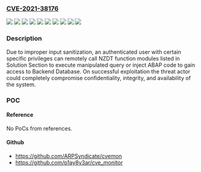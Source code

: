### [CVE-2021-38176](https://cve.mitre.org/cgi-bin/cvename.cgi?name=CVE-2021-38176)
![](https://img.shields.io/static/v1?label=Product&message=SAP%20LT%20Replication%20Server&color=blue)
![](https://img.shields.io/static/v1?label=Product&message=SAP%20LTRS%20for%20S%2F4HANA&color=blue)
![](https://img.shields.io/static/v1?label=Product&message=SAP%20Landscape%20Transformation&color=blue)
![](https://img.shields.io/static/v1?label=Product&message=SAP%20S%2F4HANA&color=blue)
![](https://img.shields.io/static/v1?label=Product&message=SAP%20Test%20Data%20Migration%20Server&color=blue)
![](https://img.shields.io/static/v1?label=Version&message=%3C1.0%20&color=brighgreen)
![](https://img.shields.io/static/v1?label=Version&message=%3C1511%20&color=brighgreen)
![](https://img.shields.io/static/v1?label=Version&message=%3C2.0%20&color=brighgreen)
![](https://img.shields.io/static/v1?label=Version&message=%3C4.0%20&color=brighgreen)
![](https://img.shields.io/static/v1?label=Vulnerability&message=Improper%20Input%20Sanitization&color=brighgreen)

### Description

Due to improper input sanitization, an authenticated user with certain specific privileges can remotely call NZDT function modules listed in Solution Section to execute manipulated query or inject ABAP code to gain access to Backend Database. On successful exploitation the threat actor could completely compromise confidentiality, integrity, and availability of the system.

### POC

#### Reference
No PoCs from references.

#### Github
- https://github.com/ARPSyndicate/cvemon
- https://github.com/p1ay8y3ar/cve_monitor

